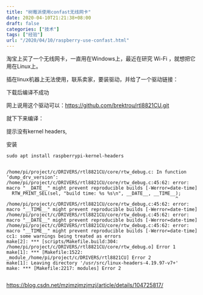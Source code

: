 ```yaml
---
title: "树莓派使用confast无线网卡"
date: 2020-04-10T21:21:38+08:00
draft: false
categories: ["技术"]
tags: ["经验"]
url: "/2020/04/10/raspberry-use-confast.html"
---
```


淘宝上买了一个无线网卡，一直用在Windows上，最近在研究 Wi-Fi ，就想把它用在Linux上。

插在linux机器上无法使用，联系卖家，要装驱动，并给了一个驱动链接：

下载后编译不成功

网上说用这个驱动可以：https://github.com/brektrou/rtl8821CU.git

就下下来编译：

提示没有kernel headers,

安装

```
sudo apt install raspberrypi-kernel-headers
```



```

/home/pi/project/c/DRIVERS/rtl8821CU/core/rtw_debug.c: In function ‘dump_drv_version’:
/home/pi/project/c/DRIVERS/rtl8821CU/core/rtw_debug.c:45:62: error: macro "__DATE__" might prevent reproducible builds [-Werror=date-time]
  RTW_PRINT_SEL(sel, "build time: %s %s\n", __DATE__, __TIME__);
                                                              ^
/home/pi/project/c/DRIVERS/rtl8821CU/core/rtw_debug.c:45:62: error: macro "__TIME__" might prevent reproducible builds [-Werror=date-time]
/home/pi/project/c/DRIVERS/rtl8821CU/core/rtw_debug.c:45:62: error: macro "__DATE__" might prevent reproducible builds [-Werror=date-time]
/home/pi/project/c/DRIVERS/rtl8821CU/core/rtw_debug.c:45:62: error: macro "__TIME__" might prevent reproducible builds [-Werror=date-time]
cc1: some warnings being treated as errors
make[2]: *** [scripts/Makefile.build:304: /home/pi/project/c/DRIVERS/rtl8821CU/core/rtw_debug.o] Error 1
make[1]: *** [Makefile:1522: _module_/home/pi/project/c/DRIVERS/rtl8821CU] Error 2
make[1]: Leaving directory '/usr/src/linux-headers-4.19.97-v7+'
make: *** [Makefile:2217: modules] Error 2

```



```

```





https://blog.csdn.net/mzjmzjmzjmzj/article/details/104725817/